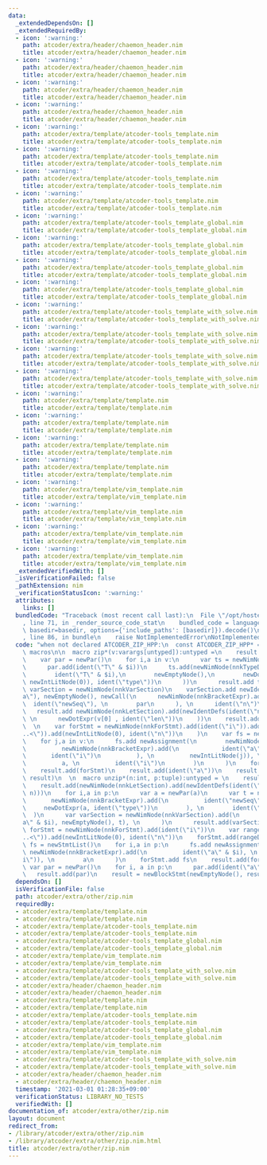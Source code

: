 ```yaml
---
data:
  _extendedDependsOn: []
  _extendedRequiredBy:
  - icon: ':warning:'
    path: atcoder/extra/header/chaemon_header.nim
    title: atcoder/extra/header/chaemon_header.nim
  - icon: ':warning:'
    path: atcoder/extra/header/chaemon_header.nim
    title: atcoder/extra/header/chaemon_header.nim
  - icon: ':warning:'
    path: atcoder/extra/header/chaemon_header.nim
    title: atcoder/extra/header/chaemon_header.nim
  - icon: ':warning:'
    path: atcoder/extra/header/chaemon_header.nim
    title: atcoder/extra/header/chaemon_header.nim
  - icon: ':warning:'
    path: atcoder/extra/template/atcoder-tools_template.nim
    title: atcoder/extra/template/atcoder-tools_template.nim
  - icon: ':warning:'
    path: atcoder/extra/template/atcoder-tools_template.nim
    title: atcoder/extra/template/atcoder-tools_template.nim
  - icon: ':warning:'
    path: atcoder/extra/template/atcoder-tools_template.nim
    title: atcoder/extra/template/atcoder-tools_template.nim
  - icon: ':warning:'
    path: atcoder/extra/template/atcoder-tools_template.nim
    title: atcoder/extra/template/atcoder-tools_template.nim
  - icon: ':warning:'
    path: atcoder/extra/template/atcoder-tools_template_global.nim
    title: atcoder/extra/template/atcoder-tools_template_global.nim
  - icon: ':warning:'
    path: atcoder/extra/template/atcoder-tools_template_global.nim
    title: atcoder/extra/template/atcoder-tools_template_global.nim
  - icon: ':warning:'
    path: atcoder/extra/template/atcoder-tools_template_global.nim
    title: atcoder/extra/template/atcoder-tools_template_global.nim
  - icon: ':warning:'
    path: atcoder/extra/template/atcoder-tools_template_global.nim
    title: atcoder/extra/template/atcoder-tools_template_global.nim
  - icon: ':warning:'
    path: atcoder/extra/template/atcoder-tools_template_with_solve.nim
    title: atcoder/extra/template/atcoder-tools_template_with_solve.nim
  - icon: ':warning:'
    path: atcoder/extra/template/atcoder-tools_template_with_solve.nim
    title: atcoder/extra/template/atcoder-tools_template_with_solve.nim
  - icon: ':warning:'
    path: atcoder/extra/template/atcoder-tools_template_with_solve.nim
    title: atcoder/extra/template/atcoder-tools_template_with_solve.nim
  - icon: ':warning:'
    path: atcoder/extra/template/atcoder-tools_template_with_solve.nim
    title: atcoder/extra/template/atcoder-tools_template_with_solve.nim
  - icon: ':warning:'
    path: atcoder/extra/template/template.nim
    title: atcoder/extra/template/template.nim
  - icon: ':warning:'
    path: atcoder/extra/template/template.nim
    title: atcoder/extra/template/template.nim
  - icon: ':warning:'
    path: atcoder/extra/template/template.nim
    title: atcoder/extra/template/template.nim
  - icon: ':warning:'
    path: atcoder/extra/template/template.nim
    title: atcoder/extra/template/template.nim
  - icon: ':warning:'
    path: atcoder/extra/template/vim_template.nim
    title: atcoder/extra/template/vim_template.nim
  - icon: ':warning:'
    path: atcoder/extra/template/vim_template.nim
    title: atcoder/extra/template/vim_template.nim
  - icon: ':warning:'
    path: atcoder/extra/template/vim_template.nim
    title: atcoder/extra/template/vim_template.nim
  - icon: ':warning:'
    path: atcoder/extra/template/vim_template.nim
    title: atcoder/extra/template/vim_template.nim
  _extendedVerifiedWith: []
  _isVerificationFailed: false
  _pathExtension: nim
  _verificationStatusIcon: ':warning:'
  attributes:
    links: []
  bundledCode: "Traceback (most recent call last):\n  File \"/opt/hostedtoolcache/Python/3.10.4/x64/lib/python3.10/site-packages/onlinejudge_verify/documentation/build.py\"\
    , line 71, in _render_source_code_stat\n    bundled_code = language.bundle(stat.path,\
    \ basedir=basedir, options={'include_paths': [basedir]}).decode()\n  File \"/opt/hostedtoolcache/Python/3.10.4/x64/lib/python3.10/site-packages/onlinejudge_verify/languages/nim.py\"\
    , line 86, in bundle\n    raise NotImplementedError\nNotImplementedError\n"
  code: "when not declared ATCODER_ZIP_HPP:\n  const ATCODER_ZIP_HPP* = 1\n  import\
    \ macros\n\n  macro zip*(v:varargs[untyped]):untyped =\n    result = newStmtList()\n\
    \    var par = newPar()\n    for i,a in v:\n      var ts = newNimNode(nnkTypeSection)\n\
    \      par.add(ident(\"T\" & $i))\n      ts.add(newNimNode(nnkTypeDef).add(\n\
    \        ident(\"T\" & $i),\n        newEmptyNode(),\n        newDotExpr(newNimNode(nnkBracketExpr).add(a,\
    \ newIntLitNode(0)), ident(\"type\"))\n      ))\n      result.add ts\n    var\
    \ varSection = newNimNode(nnkVarSection)\n    varSection.add newIdentDefs(ident(\"\
    a\"), newEmptyNode(), newCall(\n      newNimNode(nnkBracketExpr).add(\n      \
    \  ident(\"newSeq\"), \n        par\n      ), \n      ident(\"n\")\n    ))\n \
    \   result.add newNimNode(nnkLetSection).add(newIdentDefs(ident(\"n\"), newEmptyNode(),\
    \ \n      newDotExpr(v[0] , ident(\"len\"))\n    ))\n    result.add(varSection)\n\
    \  \n    var forStmt = newNimNode(nnkForStmt).add(ident(\"i\")).add(\n      newNimNode(nnkInfix).add(ident(\"\
    ..<\")).add(newIntLitNode(0), ident(\"n\"))\n    )\n    var fs = newStmtList()\n\
    \    for j,a in v:\n      fs.add newAssignment(\n        newNimNode(nnkBracketExpr).add(\n\
    \          newNimNode(nnkBracketExpr).add(\n            ident(\"a\"), \n     \
    \       ident(\"i\")\n          ), \n          newIntLitNode(j)), \n        newNimNode(nnkBracketExpr).add(\n\
    \          a, \n          ident(\"i\")\n        )\n      )\n    forStmt.add fs\n\
    \    result.add(forStmt)\n    result.add(ident(\"a\"))\n    result = newBlockStmt(newEmptyNode(),\
    \ result)\n  \n  macro unzip*(n:int, p:tuple):untyped = \n    result = newStmtList()\n\
    \    result.add(newNimNode(nnkLetSection).add(newIdentDefs(ident(\"n\"), newEmptyNode(),\
    \ n)))\n    for i,a in p:\n      var a = newPar(a)\n      var t = newCall(\n \
    \       newNimNode(nnkBracketExpr).add(\n          ident(\"newSeq\"), \n     \
    \     newDotExpr(a, ident(\"type\"))\n        ), \n        ident(\"n\")\n    \
    \  )\n      var varSection = newNimNode(nnkVarSection).add(\n        newIdentDefs(ident(\"\
    a\" & $i), newEmptyNode(), t), \n      )\n      result.add(varSection)\n    var\
    \ forStmt = newNimNode(nnkForStmt).add(ident(\"i\"))\n    var rangeDef = newNimNode(nnkInfix).add(ident(\"\
    ..<\")).add(newIntLitNode(0), ident(\"n\"))\n    forStmt.add(rangeDef)\n    var\
    \ fs = newStmtList()\n    for i,a in p:\n      fs.add newAssignment(\n       \
    \ newNimNode(nnkBracketExpr).add(\n          ident(\"a\" & $i), \n          ident(\"\
    i\")), \n        a\n      )\n    forStmt.add fs\n    result.add(forStmt)\n   \
    \ var par = newPar()\n    for i, a in p:\n      par.add(ident(\"a\" & $i))\n \
    \   result.add(par)\n    result = newBlockStmt(newEmptyNode(), result)\n\n"
  dependsOn: []
  isVerificationFile: false
  path: atcoder/extra/other/zip.nim
  requiredBy:
  - atcoder/extra/template/template.nim
  - atcoder/extra/template/template.nim
  - atcoder/extra/template/atcoder-tools_template.nim
  - atcoder/extra/template/atcoder-tools_template.nim
  - atcoder/extra/template/atcoder-tools_template_global.nim
  - atcoder/extra/template/atcoder-tools_template_global.nim
  - atcoder/extra/template/vim_template.nim
  - atcoder/extra/template/vim_template.nim
  - atcoder/extra/template/atcoder-tools_template_with_solve.nim
  - atcoder/extra/template/atcoder-tools_template_with_solve.nim
  - atcoder/extra/header/chaemon_header.nim
  - atcoder/extra/header/chaemon_header.nim
  - atcoder/extra/template/template.nim
  - atcoder/extra/template/template.nim
  - atcoder/extra/template/atcoder-tools_template.nim
  - atcoder/extra/template/atcoder-tools_template.nim
  - atcoder/extra/template/atcoder-tools_template_global.nim
  - atcoder/extra/template/atcoder-tools_template_global.nim
  - atcoder/extra/template/vim_template.nim
  - atcoder/extra/template/vim_template.nim
  - atcoder/extra/template/atcoder-tools_template_with_solve.nim
  - atcoder/extra/template/atcoder-tools_template_with_solve.nim
  - atcoder/extra/header/chaemon_header.nim
  - atcoder/extra/header/chaemon_header.nim
  timestamp: '2021-03-01 01:28:35+09:00'
  verificationStatus: LIBRARY_NO_TESTS
  verifiedWith: []
documentation_of: atcoder/extra/other/zip.nim
layout: document
redirect_from:
- /library/atcoder/extra/other/zip.nim
- /library/atcoder/extra/other/zip.nim.html
title: atcoder/extra/other/zip.nim
---
```

